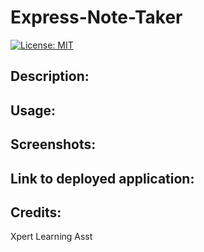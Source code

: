 # Express-Note-Taker

[![License: MIT](https://img.shields.io/badge/License-MIT-yellow.svg)](https://opensource.org/licenses/MIT)

## Description:

## Usage:

## Screenshots:

## Link to deployed application:

## Credits:

Xpert Learning Asst
